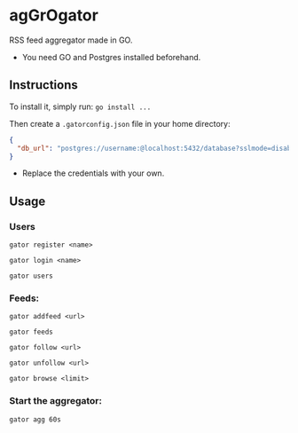 # agGrOgator

RSS feed aggregator made in GO.

- You need GO and Postgres installed beforehand.

## Instructions

To install it, simply run:
`go install ...`

Then create a `.gatorconfig.json` file in your home directory:

```json
{
  "db_url": "postgres://username:@localhost:5432/database?sslmode=disable"
}
```

- Replace the credentials with your own.

## Usage

### Users

```
gator register <name>
```

```
gator login <name>
```

```
gator users
```

### Feeds:

```
gator addfeed <url>
```

```
gator feeds
```

```
gator follow <url>
```

```
gator unfollow <url>
```

```
gator browse <limit>
```

### Start the aggregator:

```
gator agg 60s
```
